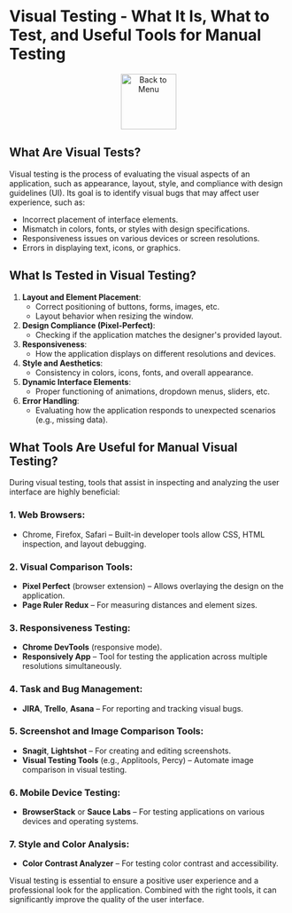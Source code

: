 # Visual Testing - What It Is, What to Test, and Useful Tools for Manual Testing

<div align="center">
<a href=https://github.com/Prime2390/Prime2390/blob/main/Notes/MyNote.md>
    <img src="https://raw.githubusercontent.com/Prime2390/Prime2390/refs/heads/main/Icons/DALL·E%202024-11-11%2022.20.53%20-%20A%20minimalistic%20and%20modern%20icon%20representing%20'Back%20to%20Menu'.%20The%20icon%20should%20feature%20an%20arrow%20pointing%20to%20a%20menu%20or%20list%20symbol%2C%20indicating%20navigation%20.webp" alt="Back to Menu" style="width:100px;height:100px;">
</a>
</div>

## What Are Visual Tests?
Visual testing is the process of evaluating the visual aspects of an application, such as appearance, layout, style, and compliance with design guidelines (UI). Its goal is to identify visual bugs that may affect user experience, such as:
- Incorrect placement of interface elements.
- Mismatch in colors, fonts, or styles with design specifications.
- Responsiveness issues on various devices or screen resolutions.
- Errors in displaying text, icons, or graphics.

## What Is Tested in Visual Testing?
1. **Layout and Element Placement**:
   - Correct positioning of buttons, forms, images, etc.
   - Layout behavior when resizing the window.
2. **Design Compliance (Pixel-Perfect)**:
   - Checking if the application matches the designer's provided layout.
3. **Responsiveness**:
   - How the application displays on different resolutions and devices.
4. **Style and Aesthetics**:
   - Consistency in colors, icons, fonts, and overall appearance.
5. **Dynamic Interface Elements**:
   - Proper functioning of animations, dropdown menus, sliders, etc.
6. **Error Handling**:
   - Evaluating how the application responds to unexpected scenarios (e.g., missing data).

## What Tools Are Useful for Manual Visual Testing?
During visual testing, tools that assist in inspecting and analyzing the user interface are highly beneficial:

### 1. **Web Browsers**:
   - Chrome, Firefox, Safari – Built-in developer tools allow CSS, HTML inspection, and layout debugging.

### 2. **Visual Comparison Tools**:
   - **Pixel Perfect** (browser extension) – Allows overlaying the design on the application.
   - **Page Ruler Redux** – For measuring distances and element sizes.

### 3. **Responsiveness Testing**:
   - **Chrome DevTools** (responsive mode).
   - **Responsively App** – Tool for testing the application across multiple resolutions simultaneously.

### 4. **Task and Bug Management**:
   - **JIRA**, **Trello**, **Asana** – For reporting and tracking visual bugs.

### 5. **Screenshot and Image Comparison Tools**:
   - **Snagit**, **Lightshot** – For creating and editing screenshots.
   - **Visual Testing Tools** (e.g., Applitools, Percy) – Automate image comparison in visual testing.

### 6. **Mobile Device Testing**:
   - **BrowserStack** or **Sauce Labs** – For testing applications on various devices and operating systems.

### 7. **Style and Color Analysis**:
   - **Color Contrast Analyzer** – For testing color contrast and accessibility.

Visual testing is essential to ensure a positive user experience and a professional look for the application. Combined with the right tools, it can significantly improve the quality of the user interface.
